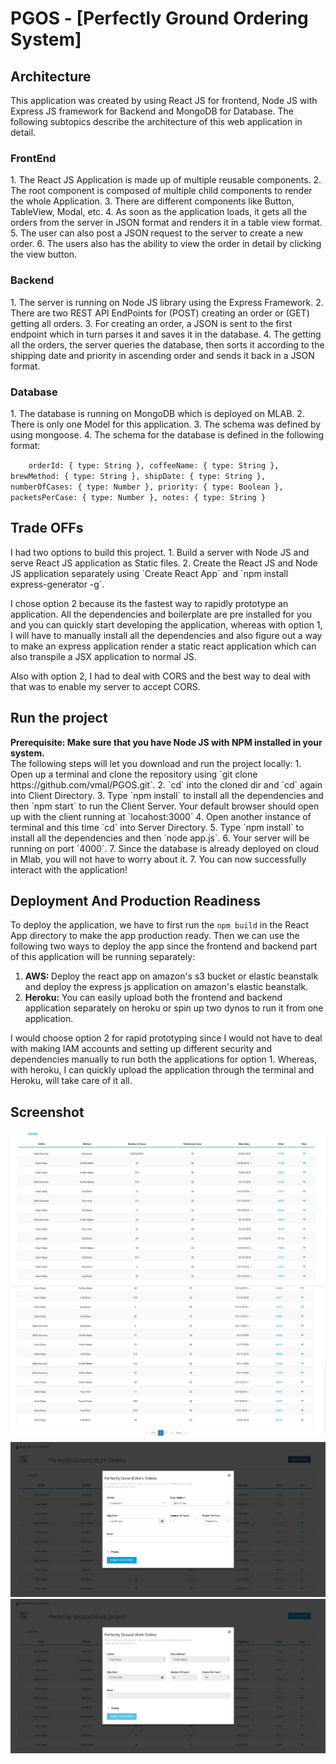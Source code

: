 <h1>PGOS - [Perfectly Ground Ordering System]</h1>
<h2>Architecture</h2>

This application was created by using React JS for frontend, Node JS with Express JS framework for Backend 
and MongoDB for Database. The following subtopics describe the architecture of this web application in detail.

<h3>FrontEnd </h3>
1. The React JS Application is made up of multiple reusable components. 
2. The root component is composed of multiple child components to render the whole Application.
3. There are different components like Button, TableView, Modal, etc.
4. As soon as the application loads, it gets all the orders from the server in JSON format and renders it in a table view format.
5. The user can also post a JSON request to the server to create a new order.
6. The users also has the ability to view the order in detail by clicking the view button.

<h3>Backend</h3> 
1. The server is running on Node JS library using the Express Framework.
2. There are two REST API EndPoints for (POST) creating an order or (GET) getting all orders.
3. For creating an order, a JSON is sent to the first endpoint which in turn parses it and saves it in the database.
4. The getting all the orders, the server queries the database, then sorts it according to the shipping date and priority in ascending order and sends it back in a JSON format.

<h3>Database</h3>
1. The database is running on MongoDB which is deployed on MLAB.
2. There is only one Model for this application.
3. The schema was defined by using mongoose.
4. The schema for the database is defined in the following format:

`    orderId: {
         type: String
     },
     coffeeName: {
         type: String
     },
     brewMethod: {
         type: String
     },
     shipDate: {
         type: String
     },
     numberOfCases: {
         type: Number
     },
     priority: {
         type: Boolean
     },
     packetsPerCase: {
         type: Number
     },
     notes: {
         type: String
     }`
<h2>Trade OFFs</h2>
 I had two options to build this project.
1. Build a server with Node JS and serve React JS application as Static files.
2. Create the React JS and Node JS application separately using `Create React App` and `npm install express-generator -g`.

I chose option 2 because its the fastest way to rapidly prototype an application. All the dependencies and boilerplate are pre installed for you
and you can quickly start developing the application, whereas with option 1, I will have to manually install all the dependencies and also figure out a way to make an
express application render a static react application which can also transpile a JSX application to normal JS.

Also with option 2, I had to deal with CORS and the best way to deal with that was to enable my server to accept CORS.

<h2>Run the project</h2>
<strong>Prerequisite: Make sure that you have Node JS with NPM installed in your system.
 </strong>
<br>
The following steps will let you download and run the project locally: 
1. Open up a terminal and clone the repository using  `git clone https://github.com/vmal/PGOS.git`.
2. `cd` into the cloned dir and `cd` again into Client Directory.
3. Type `npm install` to install all the dependencies and then `npm start` to run the Client Server. Your default browser should open up with the client running at `locahost:3000`
4. Open another instance of terminal and this time `cd` into Server Directory.
5. Type `npm install` to install all the dependencies and then `node app.js`.
6. Your server will be running on port `4000`.
7. Since the database is already deployed on cloud in Mlab, you will not have to worry about it.
7. You can now successfully interact with the application!

<h2>Deployment And Production Readiness</h2>

To deploy the application, we have to first run the `npm build` in the React App directory to make the app production ready. 
Then we can use the following two ways to deploy the 
app since the frontend and backend part of this 
application will be running separately:
1. <b>AWS: </b> Deploy the react app on amazon's s3 bucket or elastic beanstalk and deploy the express js application on amazon's elastic beanstalk.
2. <b>Heroku:</b> You can easily upload both the frontend and backend application separately on heroku or spin up two dynos to run it from one application.

I would choose option 2 for rapid prototyping since I would not have to deal with making IAM accounts and setting up different 
security and dependencies manually to run both the applications for option 1. Whereas, with heroku, I can quickly upload the application through the terminal and Heroku, will take care of it all.

 <h2>Screenshot</h2>
<img src="pgos1.png"/>
<br/>
<img src="pgos2.png"/>
<br/>
<img src="pgos3.png"/>
<br/>
<img src="pgos4.png"/>



